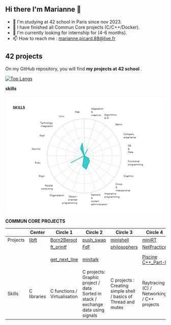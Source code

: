 ## Hi there I'm Marianne 👋

- 🏩 I'm studying at 42 school in Paris since nov 2023.
- 🌱 I have finished all Commun Core projects (C/C++/Docker).
- 👯 I'm currently looking for internship for (4-6 months).
- 📫 How to reach me : marianne.picard.88@live.fr


## 42 projects

On my GitHub repository, you will find **my projects at 42 school** .  

[![Top Langs](https://github-readme-stats.vercel.app/api/top-langs/?username=TheBelovedcookie&layout=compact)](https://github.com/anuraghazra/github-readme-stats)

**skills**

![apercu](https://github.com/souelgha/images/blob/main/skills.png)

**COMMUN CORE PROJECTS**

|           | Center | Circle 1 | Circle 2  | Circle 3 | Circle 4 | Circle 5 | Circle 6 |
| --------- | -------- | -------- | --------- | -------- | -------- | -------- | -------- |
|  Projects |  [libft](https://github.com/souelgha/42_libft) | [Born2Beroot](https://github.com/souelgha/42_BornToBeRoot)    | [push_swap](https://github.com/souelgha/42_push_swap) | [minishell](https://github.com/souelgha/42_minishell)   | [miniRT](https://github.com/souelgha/42_MiniRT)     | [ft_IRC](https://github.com/souelgha/42_ft_IRC)      | [ft_transcendence](https://github.com/souelgha/42_ft_transcendence) |
|           |                                             | [ft_printf](https://github.com/souelgha/42_ft_printf/)      | [FdF](https://github.com/souelgha/42_fdf)       | [philosophers](https://github.com/souelgha/42_Philosophers) |[NetPractice](https://github.com/souelgha/42_Netpractice)  | [inception](https://github.com/souelgha/42_Inception)   |                    |
|           |                                             | [get_next_line](https://github.com/souelgha/42_get_next_line)  |  [minitalk](https://github.com/souelgha/42_minitalk) |               | [Piscine C++_Part-I](https://github.com/souelgha/CPP00_CPP04) | [Piscine C++_Part-II](https://github.com/souelgha/CPP05_CPP09) |                    |
| Skills    | C libraries | C functions / Virtualisation | C projects: Graphic project / data Sorted in stack / exchange data using signals | C projects : Creating simple shell / basics of Thread and mutex  |  Raytracing (C) / Networking / C++ projects | IRC Chat (C) / Docker / C++ projects  | create a pong site (Django, JS) |
<!--
**Thebelovedcookie/TheBelovedcookie** is a ✨ _special_ ✨ repository because its `README.md` (this file) appears on your GitHub profile.

Here are some ideas to get you started:

- 🔭 I’m currently working on ...
- 🌱 I’m currently learning ...
- 👯 I’m looking to collaborate on ...
- 🤔 I’m looking for help with ...
- 💬 Ask me about ...
- 📫 How to reach me: ...
- 😄 Pronouns: ...
- ⚡ Fun fact: ...
-->
